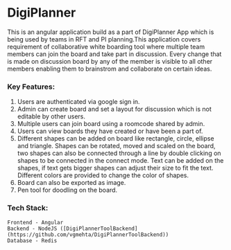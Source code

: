 # DigiPlanner

This is an angular application build as a part of DigiPlanner App which is being used by teams in RFT and PI planning.This application covers requirement of collaborative white boarding tool where multiple team members can join the board and take part in discussion. Every change that is made on discussion board by any of the member is visible to all other members enabling them to brainstrom and collaborate on certain ideas.

### Key Features:

1. Users are authenticated via google sign in.
2. Admin can create board and set a layout for discussion which is not editable by other users.
3. Multiple users can join board using a roomcode shared by admin.
4. Users can view boards they have created or have been a part of.
5. Different shapes can be added on board like rectangle, circle, ellipse and triangle. Shapes can be	rotated, moved and scaled on the board, two shapes can also be connected through a line by double clicking on shapes to be connected in the connect mode. Text can be added on the shapes, if text gets bigger shapes can adjust their size to fit the text. Different colors are provided to change the color of shapes.
6. Board can also be exported as image.
7. Pen tool for doodling on the board.

### Tech Stack:
	Frontend - Angular
	Backend - NodeJS ([DigiPlannerToolBackend](https://github.com/vgmehta/DigiPlannerToolBackend))
	Database - Redis

